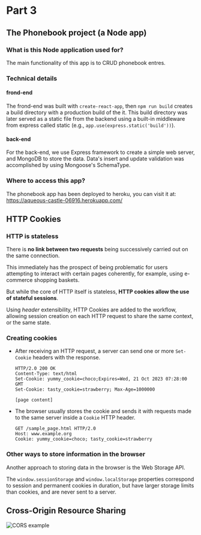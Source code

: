 # Part 3

## The Phonebook project (a Node app)

### What is this Node application used for?
The main functionality of this app is to CRUD phonebook entres.

### Technical details

#### frond-end 
The frond-end was built with `create-react-app`, then `npm run build` creates a build directory with a production build of the it. This build directory was later served as a static file from the backend using a built-in middleware from express called static (e.g., `app.use(express.static('build'))`). 

#### back-end 
For the back-end, we use Express framework to create a simple web server, and MongoDB to store the data. Data's insert and update validation was accomplished by using Mongoose's SchemaType. 

### Where to access this app?
The phonebook app has been deployed to heroku, you can visit it at: https://aqueous-castle-06916.herokuapp.com/

## HTTP Cookies
### HTTP is **stateless**
There is **no link between two requests** being successively carried out on the same connection. 

This immediately has the prospect of being problematic for users attempting to interact with certain pages coherently, for example, using e-commerce shopping baskets. 

But while the core of HTTP itself is stateless, **HTTP cookies allow the use of stateful sessions**. 

Using *header* extensibility, HTTP Cookies are added to the workflow, allowing session creation on each HTTP request to share the same context, or the same state.
### Creating cookies
- After receiving an HTTP request, a server can send one or more `Set-Cookie` headers with the response. 
			
	```
	HTTP/2.0 200 OK
	Content-Type: text/html
	Set-Cookie: yummy_cookie=choco;Expires=Wed, 21 Oct 2023 07:28:00 GMT
	Set-Cookie: tasty_cookie=strawberry; Max-Age=1000000

	[page content]
	```

- The browser usually stores the cookie and sends it with requests made to the same server inside a `Cookie` HTTP header. 
	```
	GET /sample_page.html HTTP/2.0
	Host: www.example.org
	Cookie: yummy_cookie=choco; tasty_cookie=strawberry
	```
   
### Other ways to store information in the browser

Another approach to storing data in the browser is the Web Storage API.
	
The `window.sessionStorage` and `window.localStorage` properties correspond to session and permanent cookies in duration, but have larger storage limits than cookies, and are never sent to a server. 

## Cross-Origin Resource Sharing

<img src="/en-US/docs/Web/HTTP/CORS/simple-req.png" alt="CORS example">





